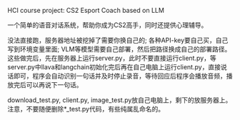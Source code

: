 HCI course project: CS2 Esport Coach based on LLM

一个简单的语音对话系统，帮助你成为CS2高手，同时还提供心理辅导。

没法直接跑，服务器地址被挖掉了需要你换自己的; 各种API-key要自己买，自己写到环境变量里面; VLM等模型需要自己部署，然后把路径换成自己的部署路径。这些做完后，先在服务器上运行server.py，此时不要直接运行client.py，等server.py中llava和langchain初始化完后再在自己电脑上运行client.py，直接说话即可，程序会自动识别一句话并及时停止录音，等待回应后程序会播放音频，播放完后可以再说下一句话。

download_test.py, client.py, image_test.py放自己电脑上，剩下的放服务器上。注意，不要随便删除*_test.py代码，有些纯属乱命名的。
